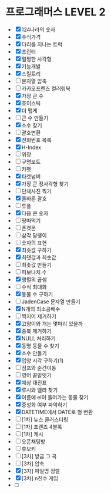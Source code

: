 # 프로그래머스 LEVEL 2

- [x] 124나라의 숫자
- [x] 주식가격
- [x] 다리를 지나는 트럭
- [x] 프린터
- [x] 멀쩡한 사각형
- [x] 기능개발
- [x] 스킬트리
- [ ] 문자열 압축
- [ ] 카카오프렌즈 컬러링북
- [x] 가장 큰 수
- [x] 조이스틱
- [x] 더 맵게
- [ ] 큰 수 만들기
- [x] 소수 찾기
- [ ] 괄호변환
- [x] 전화번호 목록
- [x] H-Index
- [ ] 위장
- [ ] 구명보트
- [ ] 카펫
- [x] 타겟넘버
- [x] 가장 큰 정사각형 찾기
- [ ] 단체사진 찍기
- [x] 올바른 괄호
- [ ] 튜플
- [x] 다음 큰 숫자
- [ ] 땅따먹기
- [ ] 폰켓몬
- [ ] 삼각 달팽이
- [ ] 숫자의 표현
- [x] 최솟값 구하기
- [x] 최댓값과 최솟값
- [ ] 최솟값 만들기
- [ ] 피보나치 수
- [x] 행렬의 곱셈
- [ ] 수식 최대화
- [x] 동물 수 구하기
- [ ] JadenCase 문자열 만들기
- [x] N개의 최소공배수
- [ ] 짝지어 제거하기
- [x] 고양이와 개는 몇마리 있을까
- [x] 중복 제거하기
- [x] NULL 처리하기
- [x] 동명 동물 수 찾기
- [x] 소수 만들기
- [x] 입양 시각 구하기(1)
- [ ] 점프와 순간이동
- [ ] 영어 끝말잇기
- [x] 예상 대진표
- [x] 루시와 엘라 찾기
- [x] 이름에 el이 들어가는 동물 찾기
- [x] 중성화 여부 파악하기
- [x] DATETIME에서 DATE로 형 변환
- [ ] [1차] 뉴스 클러스터링
- [ ] [1차] 프렌즈 4블록
- [ ] [1차] 캐시
- [ ] 오픈채팅방
- [ ] 후보키
- [ ] [3차] 방금 그 곡
- [ ] [3차] 압축
- [x] [3차] 파일명 정렬
- [x] [3차] n진수 게임
- [ ] 
